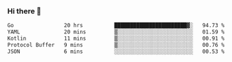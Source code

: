 ### Hi there 👋

<!--
**yeya24/yeya24** is a ✨ _special_ ✨ repository because its `README.md` (this file) appears on your GitHub profile.

Here are some ideas to get you started:

- 🔭 I’m currently working on ...
- 🌱 I’m currently learning ...
- 👯 I’m looking to collaborate on ...
- 🤔 I’m looking for help with ...
- 💬 Ask me about ...
- 📫 How to reach me: ...
- 😄 Pronouns: ...
- ⚡ Fun fact: ...
-->

<!--START_SECTION:waka-->

```txt
Go                20 hrs          ███████████████████████▓░   94.73 %
YAML              20 mins         ▒░░░░░░░░░░░░░░░░░░░░░░░░   01.59 %
Kotlin            11 mins         ▒░░░░░░░░░░░░░░░░░░░░░░░░   00.91 %
Protocol Buffer   9 mins          ▒░░░░░░░░░░░░░░░░░░░░░░░░   00.76 %
JSON              6 mins          ░░░░░░░░░░░░░░░░░░░░░░░░░   00.53 %
```

<!--END_SECTION:waka-->
